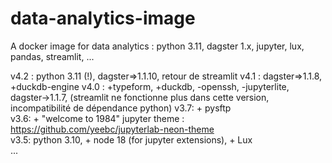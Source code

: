 # data-analytics-image
A docker image for data analytics : python 3.11, dagster 1.x, jupyter, lux, pandas, streamlit, ...

v4.2 : python 3.11 (!), dagster=>1.1.10, retour de streamlit
v4.1 : dagster=>1.1.8, +duckdb-engine
v4.0 : +typeform, +duckdb, -openssh, -jupyterlite, dagster->1.1.7, (streamlit ne fonctionne plus dans cette version, incompatibilité de dépendance python)
v3.7: + pysftp  
v3.6: + "welcome to 1984" jupyter theme : https://github.com/yeebc/jupyterlab-neon-theme  
v3.5: python 3.10, + node 18 (for jupyter extensions), + Lux  
...  
